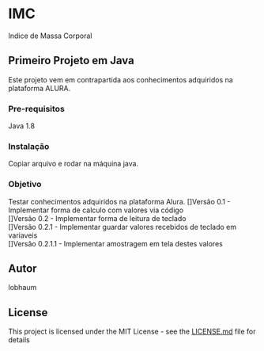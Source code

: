 # IMC 

Indice de Massa Corporal

## Primeiro Projeto em Java

Este projeto vem em contrapartida  aos conhecimentos adquiridos na plataforma ALURA.

### Pre-requisitos

Java 1.8

### Instalação

Copiar arquivo e rodar na máquina java.

### Objetivo

Testar conhecimentos adquiridos na plataforma Alura.
[]Versão 0.1     - Implementar forma de calculo com valores via código  
[]Versão 0.2     - Implementar forma de leitura de teclado  
[]Versão 0.2.1   - Implementar guardar valores recebidos de teclado em variaveis  
[]Versão 0.2.1.1 - Implementar amostragem em tela destes valores  

## Autor

lobhaum

## License

This project is licensed under the MIT License - see the [LICENSE.md](LICENSE.md) file for details
